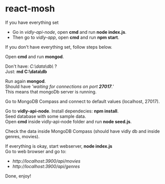 # react-mosh

If you have everything set</br>
- Go in <i>vidly-api-node</i>, open <b>cmd</b> and run <b>node index.js</b>.
- Then go to <i>vidly-app</i>, open <b>cmd</b> and run <b>npm start</b>.

If you don't have everything set, follow steps below.

Open <b>cmd</b> and run <b>mongod</b>.

Don't have: <i>C:\data\db\ </i>? </br>
Just: <b>md C:\data\db</b>

Run again <b>mongod</b>. </br>
Should have <i>'waiting for connections on port <b>27017</b>.'</i> </br>
This means that mongoDb server is running.

Go to MongoDB Compass and connect to default values (localhost, 27017).

Go to <b>vidly-api-node</b>. Install dependecies: <b>npm install</b>.</br>
Seed database with some sample data.</br>
Open <b>cmd</b> inside vidly-api-node folder and run <b>node seed.js</b>.</br>

Check the data inside MongoDB Compass (should have vidly db and inside genres, movies).

If everything is okay, start webserver, <b>node index.js</b></br>
Go to web browser and go to:</br> 
- <i>http://localhost:3900/api/movies</i></br>
- <i>http://localhost:3900/api/genres</i></br>

Done, enjoy!

